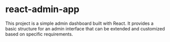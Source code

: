 # react-admin-app
This project is a simple admin dashboard built with React. It provides a basic structure for an admin interface that can be extended and customized based on specific requirements.
